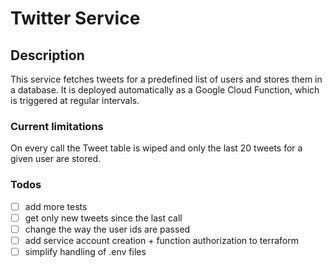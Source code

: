 # Twitter Service

## Description
This service fetches tweets for a predefined list of users and stores them in a database.
It is deployed automatically as a Google Cloud Function, which is triggered at regular intervals.

### Current limitations
On every call the Tweet table is wiped and only the last 20 tweets for a given user are stored.

### Todos

- [ ] add more tests
- [ ] get only new tweets since the last call
- [ ] change the way the user ids are passed
- [ ] add service account creation + function authorization to terraform
- [ ] simplify handling of .env files
